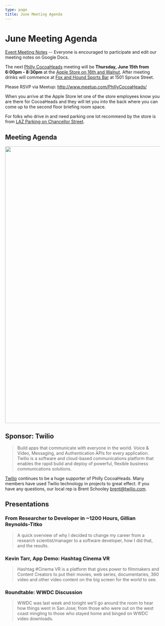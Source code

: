```yaml
---
type: page
title: June Meeting Agenda
---
```


# June Meeting Agenda

[Event Meeting Notes](https://docs.google.com/document/d/1YXp95Akhhj4gkm8TieceYYERYPekH5jBwctp8dXIRwM/edit?usp=sharing) -- Everyone is encouraged to participate and edit our meeting notes on Google Docs.

The next [Philly CocoaHeads][PC] meeting will be **Thursday, June 15th from 6:00pm - 8:30pm** at the [Apple Store on 16th and Walnut][Apple]. After meeting drinks will commence at [Fox and Hound Sports Bar][FOX] at 1501 Spruce Street.

[PC]:http://phillycocoa.org
[Apple]:http://www.apple.com/retail/walnutstreet/
[FOX]: http://www.foxandhound.com/locations/philadelphia/

Please RSVP via Meetup: <http://www.meetup.com/PhillyCocoaHeads/>

When you arrive at the Apple Store let one of the store employees know you are there for CocoaHeads and they will let you into the back where you can come up to the second floor briefing room space.

For folks who drive in and need parking one lot recommend by the store is from [LAZ Parking on Chancellor Street](https://goo.gl/maps/JJ5rFcG1hX72).

## Meeting Agenda

<p><img src="/images/agenda.png" width="900px"/></p>

## Sponsor: Twilio

> Build apps that communicate with everyone in the world. Voice & Video, Messaging, and Authentication APIs for every application. Twilio is a software and cloud-based communications platform that enables the rapid build and deploy of powerful, flexible business communications solutions.

[Twilio](http://www.twilio.com) continues to be a huge supporter of Philly CocoaHeads. Many members have used Twilio technology in projects to great effect. If you have any questions, our local rep is Brent Schooley <brent@twilio.com>.

## Presentations

### From Researcher to Developer in ~1200 Hours, Gillian Reynolds-Titko

> A quick overview of why I decided to change my career from a research scientist/manager to a software developer, how I did that, and the results.

### Kevin Tarr, App Demo: Hashtag Cinema VR

> Hashtag #Cinema VR is a platform that gives power to filmmakers and Content Creators to put their movies, web series, documentaries, 360 video and other video content on the big screen for the world to see.

### Roundtable: WWDC Discussion

> WWDC was last week and tonight we'll go around the room to hear how things went in San Jose; from those who were out on the west coast mingling to those who stayed home and binged on WWDC video downloads.

